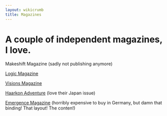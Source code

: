 ```yaml
---
layout: wikicrumb
title: Magazines
---
```

# A couple of independent magazines, I love.

Makeshift Magazine (sadly not publishing anymore)

[Logic Magazine][1]

[Visions Magazine][2]

[Haarkon Adventure][3] (love their Japan issue)

[Emergence Magazine][4] (horribly expensive to buy in Germany, but damn that binding! That layout! The conten!)

[1]:	https://logicmag.io
[2]:	https://www.readvisions.com/
[3]:	https://www.haarkon.co.uk/
[4]:	https://emergencemagazine.org/